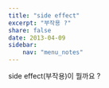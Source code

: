 ```yaml
---
title: "side effect"
excerpt: "부작용 ?"
share: false
date: 2013-04-09
sidebar:
    nav: "menu_notes"
---
```


side effect(부작용)이 뭘까요 ?